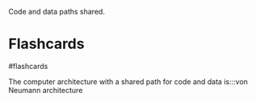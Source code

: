 Code and data paths shared.

# Flashcards
#flashcards 

The computer architecture with a shared path for code and data is:::von Neumann architecture
<!--SR:!2022-03-11,17,210!2022-04-02,35,230-->